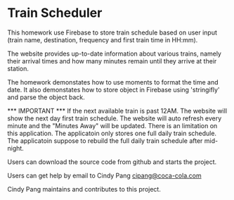 # Train Scheduler

This homework use Firebase to store train schedule based on user input (train name, destination, frequency and first train time in HH:mm). 

The website provides up-to-date information about various trains, namely their arrival times and how many minutes remain until they arrive at their station.

The homework demonstates how to use moments to format the time and date. It also demonstates how to store object in Firebase using 'stringifly' and parse the object back.

*** IMPORTANT ***
If the next available train is past 12AM. The website will show the next day first train schedule. The website will auto refresh every minute and the "Minutes Away" will be updated.
There is an limitation on this application. The applicatoin only stores one full daily train schedule. The applicatoin suppose to rebuild the full daily train schedule after mid-night. 

Users can download the source code from github and starts the project.

Users can get help by email to Cindy Pang <cipang@coca-cola.com>

Cindy Pang maintains and contributes to this project.
